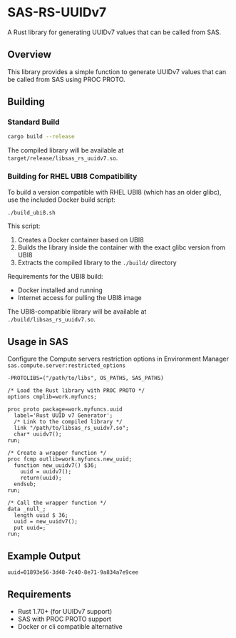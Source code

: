 # SAS-RS-UUIDv7

A Rust library for generating UUIDv7 values that can be called from SAS.

## Overview

This library provides a simple function to generate UUIDv7 values that can be called from SAS using PROC PROTO.

## Building

### Standard Build
```bash
cargo build --release
```

The compiled library will be available at `target/release/libsas_rs_uuidv7.so`.

### Building for RHEL UBI8 Compatibility

To build a version compatible with RHEL UBI8 (which has an older glibc), use the included Docker build script:

```bash
./build_ubi8.sh
```

This script:
1. Creates a Docker container based on UBI8
2. Builds the library inside the container with the exact glibc version from UBI8
3. Extracts the compiled library to the `./build/` directory

Requirements for the UBI8 build:
- Docker installed and running
- Internet access for pulling the UBI8 image

The UBI8-compatible library will be available at `./build/libsas_rs_uuidv7.so`.

## Usage in SAS

Configure the Compute servers restriction options in Environment Manager `sas.compute.server:restricted_options`
```
-PROTOLIBS=("/path/to/libs", OS_PATHS, SAS_PATHS)
```

```sas
/* Load the Rust library with PROC PROTO */
options cmplib=work.myfuncs;

proc proto package=work.myfuncs.uuid 
  label='Rust UUID v7 Generator';
  /* Link to the compiled library */
  link "/path/to/libsas_rs_uuidv7.so";
  char* uuidv7();
run;

/* Create a wrapper function */
proc fcmp outlib=work.myfuncs.new_uuid;
  function new_uuidv7() $36;
    uuid = uuidv7();
    return(uuid);
  endsub;
run;

/* Call the wrapper function */
data _null_;
  length uuid $ 36;
  uuid = new_uuidv7();
  put uuid=;
run;
```

## Example Output

```
uuid=01893e56-3d48-7c40-8e71-9a834a7e9cee
```

## Requirements

- Rust 1.70+ (for UUIDv7 support)
- SAS with PROC PROTO support
- Docker or cli compatible alternative
